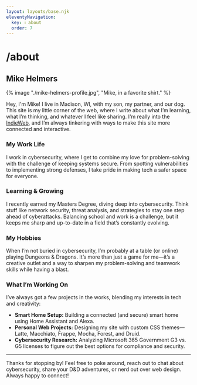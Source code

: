 ```yaml
---
layout: layouts/base.njk
eleventyNavigation:
  key: ℹ️ about
  order: 7
---
```

# /about

## Mike Helmers

{% image "./mike-helmers-profile.jpg", "Mike, in a favorite shirt." %}

Hey, I'm Mike! I live in Madison, WI, with my son, my partner, and our dog. This site is my little corner of the web, where I write about what I’m learning, what I’m thinking, and whatever I feel like sharing. I'm really into the [IndieWeb](https://indieweb.org/), and I’m always tinkering with ways to make this site more connected and interactive.

### My Work Life

I work in cybersecurity, where I get to combine my love for problem-solving with the challenge of keeping systems secure. From spotting vulnerabilities to implementing strong defenses, I take pride in making tech a safer space for everyone.

### Learning & Growing

I recently earned my Masters Degree, diving deep into cybersecurity. Think stuff like network security, threat analysis, and strategies to stay one step ahead of cyberattacks. Balancing school and work is a challenge, but it keeps me sharp and up-to-date in a field that’s constantly evolving.

### My Hobbies

When I’m not buried in cybersecurity, I’m probably at a table (or online) playing Dungeons & Dragons. It’s more than just a game for me—it’s a creative outlet and a way to sharpen my problem-solving and teamwork skills while having a blast.

### What I’m Working On

I’ve always got a few projects in the works, blending my interests in tech and creativity:

- **Smart Home Setup:** Building a connected (and secure) smart home using Home Assistant and Alexa.
- **Personal Web Projects:** Designing my site with custom CSS themes—Latte, Macchiato, Frappe, Mocha, Forest, and Druid.
- **Cybersecurity Research:** Analyzing Microsoft 365 Government G3 vs. G5 licenses to figure out the best options for compliance and security.

---

Thanks for stopping by! Feel free to poke around, reach out to chat about cybersecurity, share your D&D adventures, or nerd out over web design. Always happy to connect!